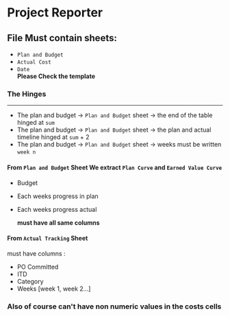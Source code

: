 # **Project Reporter**
## File Must contain sheets: 
- `Plan and Budget`
- `Actual Cost`
- `Date`\
**Please Check the template**
### The Hinges
----
- The plan and budget -> `Plan and Budget` sheet -> the end of the table hinged at `sum`
- The plan and budget -> `Plan and Budget` sheet -> the plan and actual timeline hinged at `sum` + 2
- The plan and budget -> `Plan and Budget` sheet -> weeks must be written `week n` 
#### From `Plan and Budget` Sheet We extract `Plan Curve` and `Earned Value Curve`
- Budget
- Each weeks progress in plan
- Each weeks progress actual

    **must have all same columns**
#### From `Actual Tracking` Sheet
must have columns :
- PO Committed 	 
- ITD 
- Category
- Weeks [week 1, week 2...]


### **Also of course can't have non numeric values in the costs cells**
